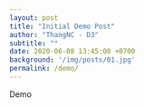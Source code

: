 ```yaml
---
layout: post
title: "Initial Demo Post"
author: "ThangNC - D3"
subtitle: ""
date: 2020-06-08 13:45:00 +0700
background: '/img/posts/01.jpg'
permalink: /demo/ 
---
```


<p>Demo</p>
